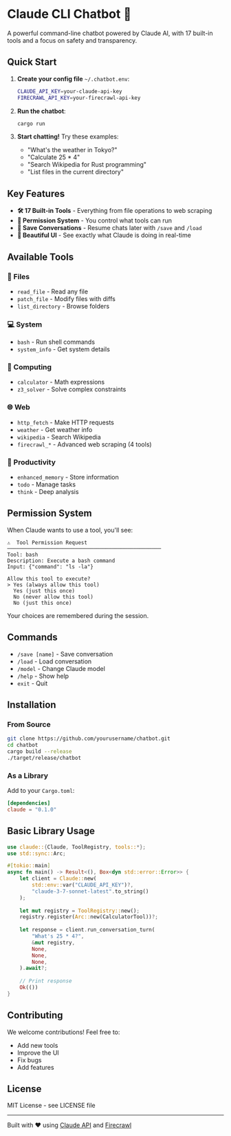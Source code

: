 # Claude CLI Chatbot 🤖

A powerful command-line chatbot powered by Claude AI, with 17 built-in tools and a focus on safety and transparency.

## Quick Start

1. **Create your config file** `~/.chatbot.env`:
   ```bash
   CLAUDE_API_KEY=your-claude-api-key
   FIRECRAWL_API_KEY=your-firecrawl-api-key
   ```

2. **Run the chatbot**:
   ```bash
   cargo run
   ```

3. **Start chatting!** Try these examples:
   - "What's the weather in Tokyo?"
   - "Calculate 25 * 4"
   - "Search Wikipedia for Rust programming"
   - "List files in the current directory"

## Key Features

- **🛠️ 17 Built-in Tools** - Everything from file operations to web scraping
- **🔐 Permission System** - You control what tools can run
- **💾 Save Conversations** - Resume chats later with `/save` and `/load`
- **🎨 Beautiful UI** - See exactly what Claude is doing in real-time

## Available Tools

### 📁 Files
- `read_file` - Read any file
- `patch_file` - Modify files with diffs
- `list_directory` - Browse folders

### 💻 System
- `bash` - Run shell commands
- `system_info` - Get system details

### 🧮 Computing
- `calculator` - Math expressions
- `z3_solver` - Solve complex constraints

### 🌐 Web
- `http_fetch` - Make HTTP requests
- `weather` - Get weather info
- `wikipedia` - Search Wikipedia
- `firecrawl_*` - Advanced web scraping (4 tools)

### 🧠 Productivity
- `enhanced_memory` - Store information
- `todo` - Manage tasks
- `think` - Deep analysis

## Permission System

When Claude wants to use a tool, you'll see:

```
⚠️  Tool Permission Request
──────────────────────────────────────────────────
Tool: bash
Description: Execute a bash command
Input: {"command": "ls -la"}

Allow this tool to execute?
> Yes (always allow this tool)
  Yes (just this once)
  No (never allow this tool)
  No (just this once)
```

Your choices are remembered during the session.

## Commands

- `/save [name]` - Save conversation
- `/load` - Load conversation
- `/model` - Change Claude model
- `/help` - Show help
- `exit` - Quit

## Installation

### From Source

```bash
git clone https://github.com/yourusername/chatbot.git
cd chatbot
cargo build --release
./target/release/chatbot
```

### As a Library

Add to your `Cargo.toml`:
```toml
[dependencies]
claude = "0.1.0"
```

## Basic Library Usage

```rust
use claude::{Claude, ToolRegistry, tools::*};
use std::sync::Arc;

#[tokio::main]
async fn main() -> Result<(), Box<dyn std::error::Error>> {
    let client = Claude::new(
        std::env::var("CLAUDE_API_KEY")?, 
        "claude-3-7-sonnet-latest".to_string()
    );
    
    let mut registry = ToolRegistry::new();
    registry.register(Arc::new(CalculatorTool))?;
    
    let response = client.run_conversation_turn(
        "What's 25 * 4?",
        &mut registry,
        None,
        None,
        None,
    ).await?;
    
    // Print response
    Ok(())
}
```

## Contributing

We welcome contributions! Feel free to:
- Add new tools
- Improve the UI
- Fix bugs
- Add features

## License

MIT License - see LICENSE file

---

Built with ❤️ using [Claude API](https://www.anthropic.com/) and [Firecrawl](https://firecrawl.com/)